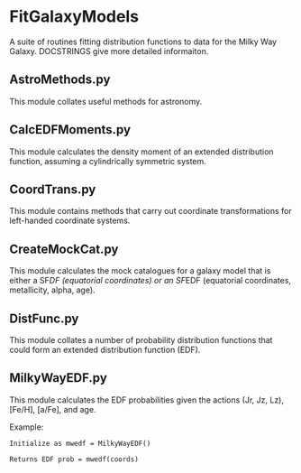 # FitGalaxyModels
A suite of routines fitting distribution functions to data for the Milky Way Galaxy. DOCSTRINGS give more detailed informaiton.

## AstroMethods.py
This module collates useful methods for astronomy.

## CalcEDFMoments.py 
This module calculates the density moment of an extended distribution function,
assuming a cylindrically symmetric system.

## CoordTrans.py
This module contains methods that carry out coordinate transformations for left-handed coordinate systems.
	
## CreateMockCat.py
This module calculates the mock catalogues for a galaxy model that is either a 
SF*DF (equatorial coordinates) or an SF*EDF (equatorial coordinates, 
metallicity, alpha, age).
	
## DistFunc.py 
This module collates a number of probability distribution functions that could form an extended distribution function (EDF).

## MilkyWayEDF.py 
This module calculates the EDF probabilities given the actions (Jr, Jz, Lz), 
[Fe/H], [a/Fe], and age.

Example:

    Initialize as mwedf = MilkyWayEDF()
    
    Returns EDF prob = mwedf(coords)
    
